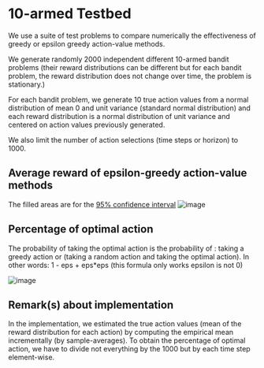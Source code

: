 # 10-armed Testbed
We use a suite of test problems to compare numerically the effectiveness of greedy or epsilon greedy action-value methods.

We generate randomly 2000 independent different 10-armed bandit problems (their reward distributions can be different but for each bandit problem, the reward distribution does not change over time, the problem is stationary.)

For each bandit problem, we generate 10 true action values from a normal distribution of mean 0 and unit variance (standard normal distribution) and each reward distribution is a normal distribution of unit variance and centered on action values previously generated.

We also limit the number of action selections (time steps or horizon) to 1000.

## Average reward of epsilon-greedy action-value methods
The filled areas are for the [95% confidence interval](https://seaborn.pydata.org/generated/seaborn.lineplot.html)
![image](https://user-images.githubusercontent.com/49496107/126384738-b9088551-81cb-4ee0-8566-da730a40a595.png)

## Percentage of optimal action
The probability of taking the optimal action is the probability of : taking a greedy action or (taking a random action and taking the optimal action). In other words: 1 - eps + eps*eps (this formula only works epsilon is not 0)

![image](https://user-images.githubusercontent.com/49496107/126393957-c67c98be-ba48-4d00-bdb0-49573f2e6427.png)

## Remark(s) about implementation
In the implementation, we estimated the true action values (mean of the reward distribution for each action) by computing the empirical mean incrementally (by sample-averages).
To obtain the percentage of optimal action, we have to divide not everything by the 1000 but by each time step element-wise.
